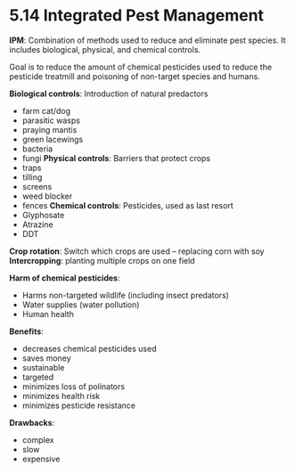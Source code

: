 # 5.14 Integrated Pest Management
**IPM**: Combination of methods used to reduce and eliminate pest species. It includes biological, physical, and chemical controls. 

Goal is to reduce the amount of chemical pesticides used to reduce the pesticide treatmill and poisoning of non-target species and humans.

**Biological controls**: Introduction of natural predactors
- farm cat/dog
- parasitic wasps
- praying mantis
- green lacewings
- bacteria
- fungi
**Physical controls**: Barriers that protect crops
- traps
- tilling 
- screens
- weed blocker
- fences
**Chemical controls**: Pesticides, used as last resort
- Glyphosate
- Atrazine
- DDT

**Crop rotation**: Switch which crops are used – replacing corn with soy
**Intercropping**: planting multiple crops on one field

**Harm of chemical pesticides**:
- Harms non-targeted wildlife (including insect predators)
- Water supplies (water pollution)
- Human health 

**Benefits**:
- decreases chemical pesticides used
- saves money
- sustainable
- targeted
- minimizes loss of polinators
- minimizes health risk
- minimizes pesticide resistance

**Drawbacks**:
- complex
- slow
- expensive